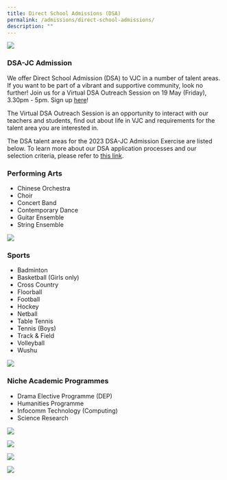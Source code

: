```yaml
---
title: Direct School Admissions (DSA)
permalink: /admissions/direct-school-admissions/
description: ""
---
```

![](/images/2023%20Images/2023%20dsa%20photo%20website.jpg)
### DSA-JC Admission


We offer Direct School Admission (DSA) to VJC in a number of talent areas. If you want to be part of a vibrant and supportive community, look no further! Join us for a Virtual DSA Outreach Session on 19 May (Friday), 3.30pm - 5pm. Sign up [here](https://forms.gle/KHnBcrC196mZRiFBA)!

The Virtual DSA Outreach Session is an opportunity to interact with our teachers and students, find out about life in VJC and requirements for the talent area you are interested in.

The DSA talent areas for the 2023 DSA-JC Admission Exercise are listed below. To learn more about our DSA application processes and our selection criteria, please refer to [this link](/admissions/direct-school-admissions/direct-school-admissions-applications).

### Performing Arts

*   Chinese Orchestra
*   Choir
*   Concert Band
*   Contemporary Dance
*   Guitar Ensemble
*   String Ensemble

![](/images/2023%20Images/dsa%20pub%206.jpg)
### Sports

*   Badminton
*   Basketball (Girls only)
*   Cross Country
*   Floorball
*   Football
*   Hockey
*   Netball
*   Table Tennis
*   Tennis (Boys)
*   Track & Field
*   Volleyball
*   Wushu

![](/images/dsa%20pub%207.jpg)
### Niche Academic Programmes

*   Drama Elective Programme (DEP)
*   Humanities Programme
*   Infocomm Technology (Computing)
*   Science Research

![](/images/2023%20Images/dsa%20pub%202.jpg)

![](/images/2023%20Images/dsa%20pub%203.jpg)

![](/images/2023%20Images/dsa%20pub%205.jpg)

![](/images/2023%20Images/dsa%20pub%204.jpg)